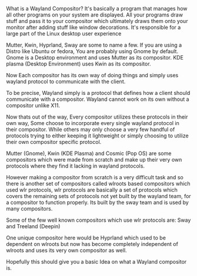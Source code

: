 What is a Wayland Compositor? 
It's basically a program that manages how all other programs on your system are displayed. 
All your programs draw stuff 
and pass it to your compositor which ultimately draws them onto your monitor after adding stuff like window decorations. 
It's responsible for a large part of the Linux desktop user experience

Mutter, Kwin, Hyprland, Sway are some to name a few. 
If you are using a Distro like Ubuntu or fedora, You are probably using Gnome by default. 
Gnome is a Desktop environment and uses Mutter as its compositor. 
KDE plasma (Desktop Environment) uses Kwin as its compositor.

Now Each compositor has its own way of doing things and simply uses wayland protocol to communicate with the client.

To be precise, Wayland simply is a protocol that defines how a client should
communicate with a compositor. 
Wayland cannot work on its own without a compositor unlike X11.

Now thats out of the way, 
Every compositor utilizes these protocols in their own way, 
Some choose to incorporate every single wayland protocol in their compositor. 
While others may only choose a very few handful of protocols trying to either
keeping it lightweight or simply choosing to utilize their own compositor specific protocol.

Mutter (Gnome), Kwin (KDE Plasma) and Cosmic (Pop OS) are some compositors 
which were made from scratch and make up their very own protocols 
where they find it lacking in wayland protocols. 

However making a compositor from scratch is a very difficult task and so 
there is another set of compositors called wlroots based compositors 
which used wlr protocols, 
wlr protocols are basically a set of protocols which covers the remaining sets of protocols
not yet built by the wayland team, for a compositor to function properly.
Its built by the sway team and is used by many compositors.

Some of the few well known compositors which use wlr protocols are: Sway and Treeland (Deepin)

One unique compositor here would be Hyprland which used to be dependent on wlroots but 
now has become completely independent of wlroots and uses its very own compositor as well.

Hopefully this should give you a basic Idea on what a Wayland compositor is.